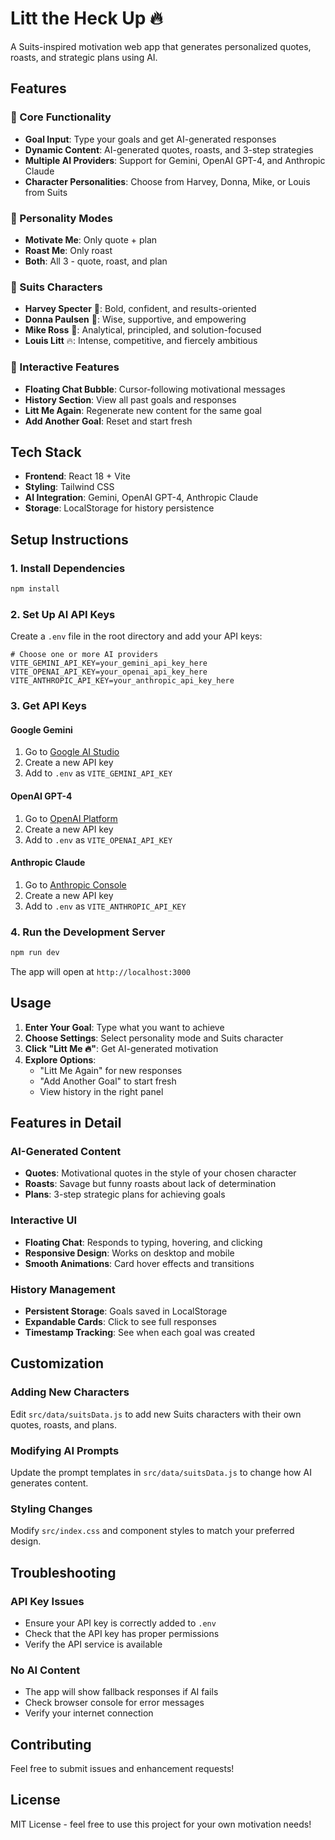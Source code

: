 # Litt the Heck Up 🔥

A Suits-inspired motivation web app that generates personalized quotes, roasts, and strategic plans using AI.

## Features

### 🎯 Core Functionality
- **Goal Input**: Type your goals and get AI-generated responses
- **Dynamic Content**: AI-generated quotes, roasts, and 3-step strategies
- **Multiple AI Providers**: Support for Gemini, OpenAI GPT-4, and Anthropic Claude
- **Character Personalities**: Choose from Harvey, Donna, Mike, or Louis from Suits

### 🎨 Personality Modes
- **Motivate Me**: Only quote + plan
- **Roast Me**: Only roast
- **Both**: All 3 - quote, roast, and plan

### 👥 Suits Characters
- **Harvey Specter** 💼: Bold, confident, and results-oriented
- **Donna Paulsen** 👑: Wise, supportive, and empowering
- **Mike Ross** 🧠: Analytical, principled, and solution-focused
- **Louis Litt** 🔥: Intense, competitive, and fiercely ambitious

### 🎪 Interactive Features
- **Floating Chat Bubble**: Cursor-following motivational messages
- **History Section**: View all past goals and responses
- **Litt Me Again**: Regenerate new content for the same goal
- **Add Another Goal**: Reset and start fresh

## Tech Stack

- **Frontend**: React 18 + Vite
- **Styling**: Tailwind CSS
- **AI Integration**: Gemini, OpenAI GPT-4, Anthropic Claude
- **Storage**: LocalStorage for history persistence

## Setup Instructions

### 1. Install Dependencies
```bash
npm install
```

### 2. Set Up AI API Keys
Create a `.env` file in the root directory and add your API keys:

```env
# Choose one or more AI providers
VITE_GEMINI_API_KEY=your_gemini_api_key_here
VITE_OPENAI_API_KEY=your_openai_api_key_here
VITE_ANTHROPIC_API_KEY=your_anthropic_api_key_here
```

### 3. Get API Keys

#### Google Gemini
1. Go to [Google AI Studio](https://makersuite.google.com/app/apikey)
2. Create a new API key
3. Add to `.env` as `VITE_GEMINI_API_KEY`

#### OpenAI GPT-4
1. Go to [OpenAI Platform](https://platform.openai.com/api-keys)
2. Create a new API key
3. Add to `.env` as `VITE_OPENAI_API_KEY`

#### Anthropic Claude
1. Go to [Anthropic Console](https://console.anthropic.com/)
2. Create a new API key
3. Add to `.env` as `VITE_ANTHROPIC_API_KEY`

### 4. Run the Development Server
```bash
npm run dev
```

The app will open at `http://localhost:3000`

## Usage

1. **Enter Your Goal**: Type what you want to achieve
2. **Choose Settings**: Select personality mode and Suits character
3. **Click "Litt Me 🔥"**: Get AI-generated motivation
4. **Explore Options**: 
   - "Litt Me Again" for new responses
   - "Add Another Goal" to start fresh
   - View history in the right panel

## Features in Detail

### AI-Generated Content
- **Quotes**: Motivational quotes in the style of your chosen character
- **Roasts**: Savage but funny roasts about lack of determination
- **Plans**: 3-step strategic plans for achieving goals

### Interactive UI
- **Floating Chat**: Responds to typing, hovering, and clicking
- **Responsive Design**: Works on desktop and mobile
- **Smooth Animations**: Card hover effects and transitions

### History Management
- **Persistent Storage**: Goals saved in LocalStorage
- **Expandable Cards**: Click to see full responses
- **Timestamp Tracking**: See when each goal was created

## Customization

### Adding New Characters
Edit `src/data/suitsData.js` to add new Suits characters with their own quotes, roasts, and plans.

### Modifying AI Prompts
Update the prompt templates in `src/data/suitsData.js` to change how AI generates content.

### Styling Changes
Modify `src/index.css` and component styles to match your preferred design.

## Troubleshooting

### API Key Issues
- Ensure your API key is correctly added to `.env`
- Check that the API key has proper permissions
- Verify the API service is available

### No AI Content
- The app will show fallback responses if AI fails
- Check browser console for error messages
- Verify your internet connection

## Contributing

Feel free to submit issues and enhancement requests!

## License

MIT License - feel free to use this project for your own motivation needs!